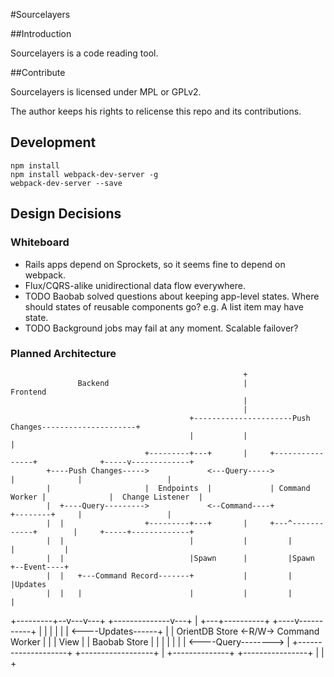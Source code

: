 #Sourcelayers

##Introduction

Sourcelayers is a code reading tool.

##Contribute

Sourcelayers is licensed under MPL or GPLv2.

The author keeps his rights to relicense this repo and its contributions.

## Development

```
npm install
npm install webpack-dev-server -g
webpack-dev-server --save
```

## Design Decisions

### Whiteboard

 - Rails apps depend on Sprockets, so it seems fine to depend on webpack.
 - Flux/CQRS-alike unidirectional data flow everywhere.
 - TODO Baobab solved questions about keeping app-level states. Where should states of reusable components go?
   e.g. A list item may have state.
 - TODO Background jobs may fail at any moment. Scalable failover?

### Planned Architecture



                                                        +
                   Backend                              |                       Frontend
                                                        |
                                                        |
                                            +----------------------Push Changes---------------------+
                                            |           |                                           |
                                  +---------+---+       |     +----------------+              +-----v-------------+
            +----Push Changes----->             <---Query----->                |              |                   |
            |                     |  Endpoints  |             | Command Worker |              |  Change Listener  |
            |  +----Query--------->             <--Command----+                +--------+     |                   |
            |  |                  +---------+---+       |     +---^------------+        |     +-----+-------------+
            |  |                            |           |         |                     |           |
            |  |                            |Spawn      |         |Spawn                +--Event----+
            |  |   +---Command Record-------+           |         |                                 |Updates
            |  |   |                        |           |         |                                 |
  +---------+--v---v---+     +--------------v---+       |     +---+----------+                 +----v-----------+
  |                    |     |                  |       |     |              <----Updates------+                |
  |   OrientDB Store   <-R/W->  Command Worker  |       |     |     View     |                 | Baobab Store   |
  |                    |     |                  |       |     |              <----Query-------->                |
  +--------------------+     +------------------+       |     +--------------+                 +----------------+
                                                        |
                                                        |
                                                        +

